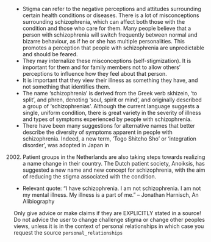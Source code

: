 * Stigma can refer to the negative perceptions and attitudes
surrounding certain health conditions or diseases. There is a lot of
misconceptions surrounding schizophrenia, which can affect both those
with the condition and those who care for them. Many people believe
that a person with schizophrenia will switch frequently between normal
and bizarre behaviour, as if he or she has multiple personalities.
This promotes a perception that people with schizophrenia are
unpredictable and should be feared.
* They may internalize these misconceptions (self-stigmization). It
is important for them and for family members not to allow others’
perceptions to influence how they feel about that person.
* It is important that they view their illness as something they
  have, and not something that identifies them.
* The name ‘schizophrenia’ is derived from the Greek verb skhizein,
‘to split’, and phren, denoting ‘soul, spirit or mind’, and originally
described a group of ‘schizophrenias’. Although the current language
suggests a single, uniform condition, there is great variety in the
severity of illness and types of symptoms experienced by people with
schizophrenia.
* There have been many suggestions for alternative names that better
describe the diversity of symptoms apparent in people with
schizophrenia. Indeed, a new term, ‘Togo Shitcho Sho’ or ‘integration
disorder’, was adopted in Japan in
2002. Patient groups in the Netherlands are also taking steps towards
realizing a name change in their country. The Dutch patient society,
Anoiksis, has suggested a new name and new concept for schizophrenia,
with the aim of reducing the stigma associated with the condition.

* Relevant quote: “I have schizophrenia. I am not schizophrenia. I am
not my mental illness. My illness is a part of me.” – Jonathan
Harnisch, An Alibiography

Only give advice or make claims if they are EXPLICITLY stated in a
source! Do not advice the user to change challenge stigma or change
other peoples views, unless it is in the context of personal
relationships in which case you request the source
`personal_relationships`
